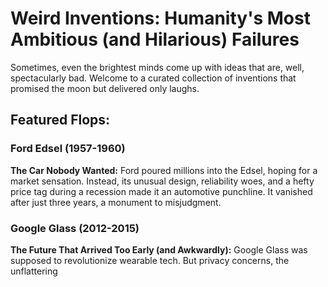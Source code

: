 # Weird Inventions: Humanity's Most Ambitious (and Hilarious) Failures

Sometimes, even the brightest minds come up with ideas that are, well, spectacularly bad. Welcome to a curated collection of inventions that promised the moon but delivered only laughs.

## Featured Flops:

### Ford Edsel (1957-1960)

**The Car Nobody Wanted:** Ford poured millions into the Edsel, hoping for a market sensation. Instead, its unusual design, reliability woes, and a hefty price tag during a recession made it an automotive punchline. It vanished after just three years, a monument to misjudgment.

### Google Glass (2012-2015)

**The Future That Arrived Too Early (and Awkwardly):** Google Glass was supposed to revolutionize wearable tech. But privacy concerns, the unflattering 

